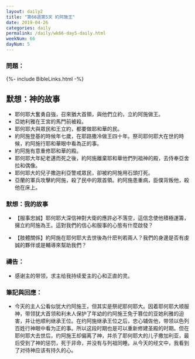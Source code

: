 ```yaml
---
layout: daily2
title: "第66週第5天 約阿施王"
date: 2019-04-26
categories: daily
permalink: /daily/wk66-day5-daily.html
weekNum: 66
dayNum: 5
---
```


### 問題：
 
{%- include BibleLinks.html -%}

## 默想：神的故事
+ 耶何耶大奮勇自強，召來猶大首領，與他們立約，立約阿施做王。  
+ 亞她利雅在王宮的馬門前被殺。  
+ 耶何耶大與眾民和王立約，都要做耶和華的民。  
+ 約阿施登基的時候年七歲，在耶路撒冷做王四十年。祭司耶何耶大在世的時候，約阿施行耶和華眼中看為正的事。  
+ 約阿施有意重修耶和華的殿。  
+ 耶何耶大年紀老邁而死之後，約阿施離棄耶和華他們列祖神的殿，去侍奉亞舍拉和偶像。  
+ 耶何耶大的兒子撒迦利亞警戒眾民，卻被約阿施用石頭打死。  
+ 亞蘭的軍兵攻擊約阿施，殺了民中的眾首領。約阿施患重病，臣僕背叛他，殺他在床上。

### 默想：我的故事
+ 【服事忠誠】耶何耶大深信神對大衛的應許必不落空，這信念使他積極運籌，擁立約阿施為王。這對我們的信心和服事的心態有什麼啟發？ 

+ 【肢體關係】約阿施在耶何耶大去世後為什麽判若兩人？我們的身邊是否有虔誠的夥伴或是輔導來幫助我們？

### 禱告：

+ 感谢主的带领，求主给我持续爱主的心和正直的灵。

### 筆記與回應：

+ 今天的主人公看似犹大约阿施王，但其实是祭祀耶何耶大。因着耶何耶大顺服神，带领犹大首领和利未人保护了年幼的约阿施王免于篡位的亚她利雅的迫害，并让他顺利继承王位。在约阿施继承王位之后，忠心辅佐他，带领以色列百姓行神眼中看为正的事。所以这段时期也是可以重新修建圣殿的时期。但在耶何耶大去世后，约阿施王却偏离了神，并杀了耶何耶大的儿子撒加利亚，最后受到了神的惩罚，死于非命，并没有与列祖同睡。从今天的经文中，我看到了对待神应该有持久的心。

